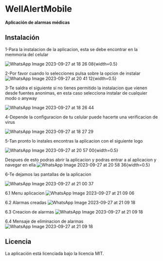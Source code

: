 # WellAlertMobile

**Aplicación de alarmas médicas**

## Instalación

1-Para la instalacion  de la aplicacion, esta se debe encontrar en la memmoria del celular

![WhatsApp Image 2023-09-27 at 18 26 08](https://github.com/nathanbelt23UniAndes/WellAlertMobile/assets/111519973/f8a511e5-fef9-465d-af89-84c3be9e16b2){width=0.5}



2-Por favor  cuando lo selecciones pulsa sobre la opcion de instalar
![WhatsApp Image 2023-09-27 at 20 41 12](https://github.com/nathanbelt23UniAndes/WellAlertMobile/assets/111519973/4077cd96-b494-46b2-8358-81fee4f3e29b){width=0.5}


3-Te saldra el siguiente si no tienes permitido la instalacion que vienen desde fuentes anonimas, en esta caso selecciona instalar de cualquier modo o anyway

![WhatsApp Image 2023-09-27 at 18 26 44](https://github.com/nathanbelt23UniAndes/WellAlertMobile/assets/111519973/9101906a-c2ca-497e-b3f4-cbf1e32cfa7b)


4-Depende la configuracion de tu celular puede hacerte una  verificacion de virus

![WhatsApp Image 2023-09-27 at 18 27 29](https://github.com/nathanbelt23UniAndes/WellAlertMobile/assets/111519973/bf381292-ac88-4fe7-aa49-68f3659dc049)



5-Tan pronto lo instales encontras la aplicacion con el siguiente  logo

![WhatsApp Image 2023-09-27 at 20 57 00](https://github.com/nathanbelt23UniAndes/WellAlertMobile/assets/111519973/c050597f-2195-4bd9-879a-dc99ba4af702){width=0.5}

Despues de esto podras abrir la aplicacion y podras entrar a al aplicacion y navegar en ella
![WhatsApp Image 2023-09-27 at 20 58 36](https://github.com/nathanbelt23UniAndes/WellAlertMobile/assets/111519973/74ab17f5-7010-431b-bab0-9f5fb4773628){width=0.5}


6-Te dejamos las pantallas de la aplicacion

![WhatsApp Image 2023-09-27 at 21 00 37](https://github.com/nathanbelt23UniAndes/WellAlertMobile/assets/111519973/241ebec6-5b08-480b-be96-cf6923fc0222)


6.1 Menu aplicacion
![WhatsApp Image 2023-09-27 at 21 09 06](https://github.com/nathanbelt23UniAndes/WellAlertMobile/assets/111519973/b63f73ff-d74b-4acb-b92a-ed4876e7003d)

6.2 Alarmas creadas
![WhatsApp Image 2023-09-27 at 21 09 18](https://github.com/nathanbelt23UniAndes/WellAlertMobile/assets/111519973/426a1790-83be-40d2-aa72-aa744c02321d)

6.3 Creacion de alarmas
![WhatsApp Image 2023-09-27 at 21 09 18](https://github.com/nathanbelt23UniAndes/WellAlertMobile/assets/111519973/9bb2fb41-967f-4635-b9b3-beb067bb7636)

6.4 Mensaje de eliminacion de alarmas
![WhatsApp Image 2023-09-27 at 21 09 18](https://github.com/nathanbelt23UniAndes/WellAlertMobile/assets/111519973/96b7063d-3f97-4f54-8677-cb00334a5a6b)


## Licencia

La aplicación está licenciada bajo la licencia MIT.





